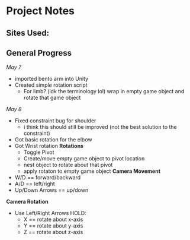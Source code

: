 # Project Notes 

## Sites Used:

## General Progress
*May 7* 
- imported bento arm into Unity 
- Created simple rotation script
    - For limb? (idk the terminology lol) wrap in empty game object and rotate that game object 

*May 8* 
- Fixed constraint bug for shoulder 
    - i think this should still be improved (not the best solution to the constraint)
- Got basic rotation for the elbow 
- Got Wrist rotation
**Rotations** 
    - Toggle Pivot 
    - Create/move empty game object to pivot location
    - nest object to rotate about that pivot 
    - apply rotaton to empty game object 
**Camera Movement**
- W/D == forward/backward
- A/D == left/right
- Up/Down Arrows == up/down

**Camera Rotation**
- Use Left/Right Arrows
HOLD:
    - X == rotate about x-axis
    - Y == rotate about y-axis
    - Z == rotate about z-axis